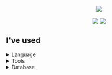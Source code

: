 <div align=center>
	<img src="https://capsule-render.vercel.app/api?type=waving&color=auto&height=200&section=header&text=ok's%20Github!&fontSize=90" />	
</div>
<div align=center>
	<br>
	<img src="https://github-readme-stats.vercel.app/api/top-langs/?username=Juhye0k&layout=compact">
  	<img src="https://github-readme-stats.vercel.app/api?username=Juhye0k&show_icons=true&theme=holi">
  	</br>
</div>
<div>
	<h2>I've used</h2>
<details>
	<summary>
	  Language
	</summary>
</details>
<details>
	 <summary>
	  Tools
	</summary>
</details>
	<details>
	 <summary>
	  Database
	</summary>
</details>
</div>
